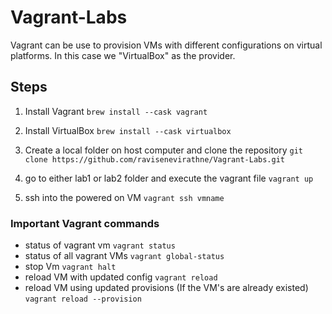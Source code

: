 # Vagrant-Labs
Vagrant can be use to provision VMs with different configurations on virtual platforms. In this case we "VirtualBox" as the provider.

## Steps 

1. Install Vagrant 
    ```brew install --cask vagrant ```

2. Install VirtualBox 
    ```brew install --cask virtualbox  ```

3. Create a local folder on host computer and clone the repository
    ```git clone https://github.com/ravisenevirathne/Vagrant-Labs.git```

4. go to either lab1 or lab2 folder and execute the vagrant file
    ```vagrant up```

5. ssh into the powered on VM
    ```vagrant ssh vmname```

### Important Vagrant commands

- status of vagrant vm
    ```vagrant status```
- status of all vagrant VMs
    ```vagrant global-status```
- stop Vm
    ```vagrant halt```
- reload VM with updated config
    ```vagrant reload```
- reload VM using updated provisions (If the VM's are already existed)
    ```vagrant reload --provision```
    